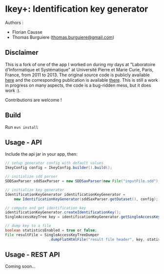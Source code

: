 Ikey+: Identification key generator
===================================

Authors : 

- Florian Causse 
- Thomas Burguiere (thomas.burguiere@gmail.com)

Disclaimer
----------
This is a fork of one of the app I worked on during my days at "Laboratoire d'Informatique et Systématique" at Université Pierre et Marie Curie, Paris, France, from 2011 to 2013. The original source code is publicly available [here](https://code.google.com/p/ikey-plus/) and the corresponding publication is available [there](http://sysbio.oxfordjournals.org/content/62/1/157.long). This is still a work in progress on many aspects, the code is a bug-ridden mess, but it does work :).

Contributions are welcome !

Build
-----

Run `mvn install`

Usage - API
-----------

Include the api jar in your app, then:

```java
// setup generator config with default values
IkeyConfig config = IkeyConfig.builder().build();

// initialize sdd parser
SDDSaxParser sddSaxParser = new SDDSaxParser(new File("inputFile.sdd"), config);

// initialize key generator
IdentificationKeyGenerator identificationKeyGenerator = 
	new IdentificationKeyGenerator(sddSaxParser.getDataset(), config);

// compute and get identification key
identificationKeyGenerator.createIdentificationKey();
SingleAccessKeyTree key = identificationKeyGenerator.getSingleAccessKeyTree();

// dump key to a file
boolean statisticsEnabled = true or false;
File resultFile = SingleAccessKeyTreeDumper
					.dumpFlatHtmlFile("result file header", key, statisticsEnabled, outputFolder);
```

Usage - REST API
----------------

Coming soon...





